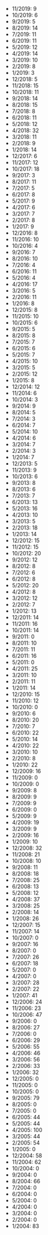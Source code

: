 *  11/2019: 9
*  10/2019: 6
*  9/2019: 5
*  8/2019: 14
*  7/2019: 11
*  6/2019: 11
*  5/2019: 12
*  4/2019: 14
*  3/2019: 10
*  2/2019: 8
*  1/2019: 3
*  12/2018: 5
*  11/2018: 15
*  10/2018: 11
*  9/2018: 14
*  8/2018: 15
*  7/2018: 8
*  6/2018: 11
*  5/2018: 12
*  4/2018: 32
*  3/2018: 11
*  2/2018: 9
*  1/2018: 14
*  12/2017: 6
*  11/2017: 12
*  10/2017: 18
*  9/2017: 3
*  8/2017: 11
*  7/2017: 5
*  6/2017: 8
*  5/2017: 9
*  4/2017: 6
*  3/2017: 7
*  2/2017: 8
*  1/2017: 9
*  12/2016: 8
*  11/2016: 10
*  10/2016: 4
*  9/2016: 7
*  8/2016: 10
*  7/2016: 4
*  6/2016: 11
*  5/2016: 4
*  4/2016: 17
*  3/2016: 5
*  2/2016: 11
*  1/2016: 8
*  12/2015: 8
*  11/2015: 10
*  10/2015: 6
*  9/2015: 5
*  8/2015: 8
*  7/2015: 7
*  6/2015: 6
*  5/2015: 7
*  4/2015: 10
*  3/2015: 5
*  2/2015: 12
*  1/2015: 8
*  12/2014: 12
*  11/2014: 6
*  10/2014: 3
*  9/2014: 9
*  8/2014: 5
*  7/2014: 3
*  6/2014: 7
*  5/2014: 10
*  4/2014: 6
*  3/2014: 7
*  2/2014: 3
*  1/2014: 7
*  12/2013: 5
*  11/2013: 9
*  10/2013: 6
*  9/2013: 8
*  8/2013: 6
*  7/2013: 7
*  6/2013: 13
*  5/2013: 16
*  4/2013: 10
*  3/2013: 5
*  2/2013: 18
*  1/2013: 14
*  12/2012: 15
*  11/2012: 15
*  10/2012: 20
*  9/2012: 12
*  8/2012: 8
*  7/2012: 6
*  6/2012: 8
*  5/2012: 20
*  4/2012: 8
*  3/2012: 12
*  2/2012: 7
*  1/2012: 13
*  12/2011: 14
*  11/2011: 16
*  10/2011: 14
*  9/2011: 0
*  8/2011: 10
*  7/2011: 11
*  6/2011: 16
*  5/2011: 0
*  4/2011: 25
*  3/2011: 10
*  2/2011: 11
*  1/2011: 14
*  12/2010: 15
*  11/2010: 12
*  10/2010: 0
*  9/2010: 6
*  8/2010: 20
*  7/2010: 7
*  6/2010: 22
*  5/2010: 14
*  4/2010: 22
*  3/2010: 10
*  2/2010: 8
*  1/2010: 22
*  12/2009: 16
*  11/2009: 0
*  10/2009: 0
*  9/2009: 8
*  8/2009: 9
*  7/2009: 9
*  6/2009: 0
*  5/2009: 9
*  4/2009: 19
*  3/2009: 9
*  2/2009: 16
*  1/2009: 10
*  12/2008: 32
*  11/2008: 21
*  10/2008: 10
*  9/2008: 11
*  8/2008: 18
*  7/2008: 25
*  6/2008: 13
*  5/2008: 12
*  4/2008: 37
*  3/2008: 25
*  2/2008: 14
*  1/2008: 26
*  12/2007: 15
*  11/2007: 14
*  10/2007: 0
*  9/2007: 16
*  8/2007: 0
*  7/2007: 26
*  6/2007: 18
*  5/2007: 0
*  4/2007: 0
*  3/2007: 28
*  2/2007: 22
*  1/2007: 41
*  12/2006: 24
*  11/2006: 23
*  10/2006: 47
*  9/2006: 0
*  8/2006: 27
*  7/2006: 0
*  6/2006: 29
*  5/2006: 55
*  4/2006: 46
*  3/2006: 56
*  2/2006: 33
*  1/2006: 32
*  12/2005: 0
*  11/2005: 0
*  10/2005: 0
*  9/2005: 79
*  8/2005: 0
*  7/2005: 0
*  6/2005: 44
*  5/2005: 44
*  4/2005: 100
*  3/2005: 44
*  2/2005: 54
*  1/2005: 0
*  12/2004: 58
*  11/2004: 62
*  10/2004: 0
*  9/2004: 0
*  8/2004: 66
*  7/2004: 0
*  6/2004: 0
*  5/2004: 0
*  4/2004: 0
*  3/2004: 0
*  2/2004: 0
*  1/2004: 83